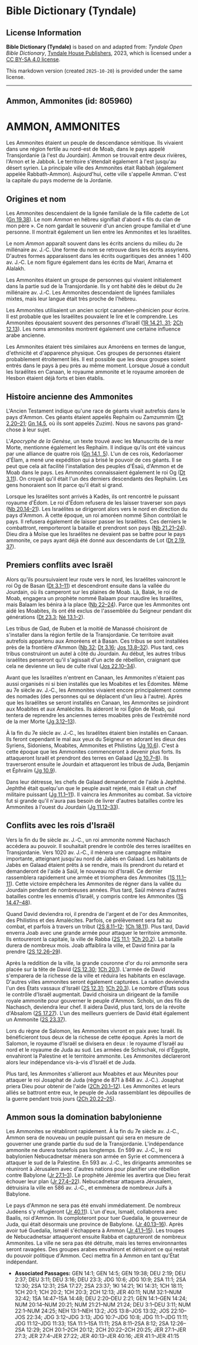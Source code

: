 # Bible Dictionary (Tyndale)

## License Information

**Bible Dictionary (Tyndale)** is based on and adapted from: _Tyndale Open Bible Dictionary_, [Tyndale House Publishers](https://tyndaleopenresources.com/), 2023, which is licensed under a [CC BY-SA 4.0 license](https://creativecommons.org/licenses/by-sa/4.0/legalcode.en).

This markdown version (created `2025-10-20`) is provided under the same license.



--------------------------------

## Ammon, Ammonites (id: 805960)

AMMON, AMMONITES
================

Les Ammonites étaient un peuple de descendance sémitique. Ils vivaient dans une région fertile au nord\-est de Moab, dans le pays appelé Transjordanie (à l'est du Jourdain). Ammon se trouvait entre deux rivières, l'Arnon et le Jabbok. Le territoire s'étendait également à l'est jusqu'au désert syrien. La principale ville des Ammonites était Rabbah (également appelée Rabbath\-Ammon). Aujourd'hui, cette ville s'appelle Amman. C'est la capitale du pays moderne de la Jordanie.

Origines et nom
---------------

Les Ammonites descendaient de la lignée familiale de la fille cadette de Lot ([Gn 19\.38](https://ref.ly/Gen19:38)). Le nom *Ammon* en hébreu signifiait d'abord « fils du clan de mon père ». Ce nom gardait le souvenir d'un ancien groupe familial et d'une personne. Il montrait également un lien entre les Ammonites et les Israélites.

Le nom *Ammon* apparaît souvent dans les écrits anciens du milieu du 2e millénaire av. J.‑C. Une forme du nom se retrouve dans les écrits assyriens. D'autres formes apparaissent dans les écrits ougaritiques des années 1 400 av. J.‑C. Le nom figure également dans les écrits de Mari, Amarna et Alalakh.

Les Ammonites étaient un groupe de personnes qui vivaient initialement dans la partie sud de la Transjordanie. Ils y ont habité dès le début du 2e millénaire av. J.‑C. Les Ammonites descendaient de lignées familiales mixtes, mais leur langue était très proche de l'hébreu.

Les Ammonites utilisaient un ancien script cananéen\-phénicien pour écrire. Il est probable que les Israélites pouvaient le lire et le comprendre. Les Ammonites épousaient souvent des personnes d'Israël ([1R 14\.21, 31](https://ref.ly/1Kgs14:21); [2Ch 12\.13](https://ref.ly/2Chr12:13)). Les noms ammonites montrent également une certaine influence arabe ancienne.

Les Ammonites étaient très similaires aux Amoréens en termes de langue, d'ethnicité et d'apparence physique. Ces groupes de personnes étaient probablement étroitement liés. Il est possible que les deux groupes soient entrés dans le pays à peu près au même moment. Lorsque Josué a conduit les Israélites en Canaan, le royaume ammonite et le royaume amoréen de Hesbon étaient déjà forts et bien établis.

Histoire ancienne des Ammonites
-------------------------------

L'Ancien Testament indique qu'une race de géants vivait autrefois dans le pays d'Ammon. Ces géants étaient appelés Rephaïm ou Zamzummim ([Dt 2\.20–21](https://ref.ly/Deut2:20-Deut2:21); [Gn 14\.5](https://ref.ly/Gen14:5), où ils sont appelés Zuzim). Nous ne savons pas grand\-chose à leur sujet.

L'*Apocryphe de la Genèse*, un texte trouvé avec les Manuscrits de la mer Morte, mentionne également les Rephaïm. Il indique qu'ils ont été vaincus par une alliance de quatre rois ([Gn 14\.1, 5](https://ref.ly/Gen14:1)). L'un de ces rois, Kedorlaomer d'Élam, a mené une expédition qui a brisé le pouvoir de ces géants. Il se peut que cela ait facilité l'installation des peuples d'Ésaü, d'Ammon et de Moab dans le pays. Les Ammonites connaissaient également le roi Og ([Dt 3\.11](https://ref.ly/Deut3:11)). On croyait qu'il était l'un des derniers descendants des Rephaïm. Les gens honoraient son lit parce qu'il était si grand.

Lorsque les Israélites sont arrivés à Kadès, ils ont rencontré le puissant royaume d'Édom. Le roi d'Édom refusera de les laisser traverser son pays ([Nb 20\.14–21](https://ref.ly/Num20:14-Num20:21)). Les Israélites se dirigeront alors vers le nord en direction du pays d'Ammon. À cette époque, un roi amoréen nommé Sihon contrôlait le pays. Il refusera également de laisser passer les Israélites. Ces derniers le combattront, remporteront la bataille et prendront son pays ([Nb 21\.21–24](https://ref.ly/Num21:21-Num21:24)). Dieu dira à Moïse que les Israélites ne devaient pas se battre pour le pays ammonite, ce pays ayant déjà été donné aux descendants de Lot ([Dt 2\.19, 37](https://ref.ly/Deut2:19)).

Premiers conflits avec Israël
-----------------------------

Alors qu'ils poursuivaient leur route vers le nord, les Israélites vaincront le roi Og de Basan ([Dt 3\.1–11](https://ref.ly/Deut3:1-Deut3:11)) et descendront ensuite dans la vallée du Jourdain, où ils camperont sur les plaines de Moab. Là, Balak, le roi de Moab, engagera un prophète nommé Balaam pour maudire les Israélites, mais Balaam les bénira à la place ([Nb 22–24](https://ref.ly/Num22:1-Num24:25)). Parce que les Ammonites ont aidé les Moabites, ils ont été exclus de l'assemblée du Seigneur pendant dix générations ([Dt 23\.3](https://ref.ly/Deut23:3); [Né 13\.1–2](https://ref.ly/Neh13:1-Neh13:2)).

Les tribus de Gad, de Ruben et la moitié de Manassé choisiront de s'installer dans la région fertile de la Transjordanie. Ce territoire avait autrefois appartenu aux Amoréens et à Basan. Ces tribus se sont installées près de la frontière d'Ammon ([Nb 32](https://ref.ly/Num32:1-Num32:42); [Dt 3\.16](https://ref.ly/Deut3:16); [Jos 13\.8–32](https://ref.ly/Josh13:8-Josh13:32)). Plus tard, ces tribus construiront un autel à côté du Jourdain. Au début, les autres tribus israélites penseront qu'il s'agissait d'un acte de rébellion, craignant que cela ne devienne un lieu de culte rival ([Jos 22\.10–34](https://ref.ly/Josh22:10-Josh22:34)).

Avant que les Israélites n'entrent en Canaan, les Ammonites n'étaient pas aussi organisés ni si bien installés que les Moabites et les Édomites. Même au 7e siècle av. J.‑C., les Ammonites vivaient encore principalement comme des nomades (des personnes qui se déplacent d'un lieu à l'autre). Après que les Israélites se seront installés en Canaan, les Ammonites se joindront aux Moabites et aux Amalécites. Ils aideront le roi Églon de Moab, qui tentera de reprendre les anciennes terres moabites près de l'extrémité nord de la mer Morte ([Jg 3\.12–13](https://ref.ly/Judg3:12-Judg3:13)).

À la fin du 7e siècle av. J.‑C., les Israélites étaient bien installés en Canaan. Ils feront cependant le mal aux yeux du Seigneur en adorant les dieux des Syriens, Sidoniens, Moabites, Ammonites et Philistins ([Jg 10\.6](https://ref.ly/Judg10:6)). C'est à cette époque que les Ammonites commenceront à devenir plus forts. Ils attaqueront Israël et prendront des terres en Galaad ([Jg 10\.7–8](https://ref.ly/Judg10:7-Judg10:8)). Ils traverseront ensuite le Jourdain et attaqueront les tribus de Juda, Benjamin et Éphraïm ([Jg 10\.9](https://ref.ly/Judg10:9)).

Dans leur détresse, les chefs de Galaad demanderont de l'aide à Jephthé. Jephthé était quelqu'un que le peuple avait rejeté, mais il était un chef militaire puissant ([Jg 11\.1–11](https://ref.ly/Judg11:1-Judg11:11)). Il vaincra les Ammonites au combat. Sa victoire fut si grande qu'il n'aura pas besoin de livrer d'autres batailles contre les Ammonites à l'ouest du Jourdain ([Jg 11\.12–33](https://ref.ly/Judg11:12-Judg11:33)).

Conflits avec les rois d'Israël
-------------------------------

Vers la fin du 9e siècle av. J.‑C., un roi ammonite nommé Nachasch accédera au pouvoir. Il souhaitait prendre le contrôle des terres israélites en Transjordanie. Vers 1020 av. J.‑C., il mènera une campagne militaire importante, atteignant jusqu'au nord de Jabès en Galaad. Les habitants de Jabès en Galaad étaient prêts à se rendre, mais ils prendront du retard et demanderont de l'aide à Saül, le nouveau roi d'Israël. Ce dernier rassemblera rapidement une armée et triomphera des Ammonites ([1S 11\.1–11](https://ref.ly/1Sam11:1-1Sam11:11)). Cette victoire empêchera les Ammonites de régner dans la vallée du Jourdain pendant de nombreuses années. Plus tard, Saül mènera d'autres batailles contre les ennemis d'Israël, y compris contre les Ammonites ([1S 14\.47–48](https://ref.ly/1Sam14:47-1Sam14:48)).

Quand David deviendra roi, il prendra de l'argent et de l'or des Ammonites, des Philistins et des Amalécites. Parfois, ce prélèvement sera fait au combat, et parfois à travers un tribut ([2S 8\.11–12](https://ref.ly/2Sam8:11-2Sam8:12); [1Ch 18\.11](https://ref.ly/1Chr18:11)). Plus tard, David enverra Joab avec une grande armée pour attaquer le territoire ammonite. Ils entoureront la capitale, la ville de Rabba ([2S 11\.1](https://ref.ly/2Sam11:1); [1Ch 20\.2](https://ref.ly/1Chr20:2)). La bataille durera de nombreux mois. Joab affaiblira la ville, et David finira par la prendre ([2S 12\.26–29](https://ref.ly/2Sam12:26-2Sam12:29)).

Après la reddition de la ville, la grande couronne d'or du roi ammonite sera placée sur la tête de David ([2S 12\.30](https://ref.ly/2Sam12:30); [1Ch 20\.1](https://ref.ly/1Chr20:1)). L'armée de David s'emparera de la richesse de la ville et réduira les habitants en esclavage. D'autres villes ammonites seront également capturées. La nation deviendra l'un des États vassaux d'Israël ([2S 12\.31](https://ref.ly/2Sam12:31); [1Ch 20\.3](https://ref.ly/1Chr20:3)). Le nombre d'États sous le contrôle d'Israël augmentait. David choisira un dirigeant de la famille royale ammonite pour gouverner le peuple d'Ammon. Schobi, un des fils de Nachasch, deviendra leur chef. Il aidera David, plus tard, lors de la révolte d'Absalom ([2S 17\.27](https://ref.ly/2Sam17:27)). L'un des meilleurs guerriers de David était également un Ammonite ([2S 23\.37](https://ref.ly/2Sam23:37)).

Lors du règne de Salomon, les Ammonites vivront en paix avec Israël. Ils bénéficieront tous deux de la richesse de cette époque. Après la mort de Salomon, le royaume d'Israël se divisera en deux : le royaume d'Israël au nord et le royaume de Juda au sud. Les armées de Schischak, roi d'Égypte, envahiront la Palestine et le territoire ammonite. Les Ammonites déclareront alors leur indépendance vis\-à\-vis d'Israël et de Juda.

Plus tard, les Ammonites s'allieront aux Moabites et aux Méunites pour attaquer le roi Josaphat de Juda (règne de 871 à 848 av. J.‑C.). Josaphat priera Dieu pour obtenir de l'aide ([2Ch 20\.1–12](https://ref.ly/2Chr20:1-2Chr20:12)). Les Ammonites et leurs alliés se battront entre eux, le peuple de Juda rassemblant les dépouilles de la guerre pendant trois jours ([2Ch 20\.22–25](https://ref.ly/2Chr20:22-2Chr20:25)).

Ammon sous la domination babylonienne
-------------------------------------

Les Ammonites se rétabliront rapidement. À la fin du 7e siècle av. J.‑C., Ammon sera de nouveau un peuple puissant qui sera en mesure de gouverner une grande partie du sud de la Transjordanie. L'indépendance ammonite ne durera toutefois pas longtemps. En 599 av. J.‑C., le roi babylonien Nebucadnetsar mènera son armée en Syrie et commencera à attaquer le sud de la Palestine. En 593 av. J.‑C., les dirigeants ammonites se réuniront à Jérusalem avec d'autres nations pour planifier une rébellion contre Babylone ([Jr 27\.1–3](https://ref.ly/Jer27:1-Jer27:3)). Le prophète Jérémie les avertira que Dieu ferait échouer leur plan ([Jr 27\.4–22](https://ref.ly/Jer27:4-Jer27:22)). Nebucadnetsar attaquera Jérusalem, détruisira la ville en 586 av. J.‑C., et emmènera de nombreux Juifs à Babylone.

Le pays d'Ammon ne sera pas été envahi immédiatement. De nombreux Judéens s'y réfugieront ([Jr 40\.11](https://ref.ly/Jer40:11)). L'un d'eux, Ismaël, collaborera avec Baalis, roi d'Ammon. Ils comploteront pour tuer Guedalia, le gouverneur de Juda, qui était désormais une province de Babylone. ([Jr 40\.13–16](https://ref.ly/Jer40:13-Jer40:16)). Après avoir tué Guedalia, Ismaël s'échappera à Ammon ([Jr 41\.1–15](https://ref.ly/Jer41:1-Jer41:15)). Les troupes de Nebucadnetsar attaqueront ensuite Rabba et captureront de nombreux Ammonites. La ville ne sera pas été détruite, mais les terres environnantes seront ravagées. Des groupes arabes envahiront et détruiront ce qui restait du pouvoir politique d'Ammon. Ceci mettra fin à Ammon en tant qu'État indépendant.

* **Associated Passages:** GEN 14:1; GEN 14:5; GEN 19:38; DEU 2:19; DEU 2:37; DEU 3:11; DEU 3:16; DEU 23:3; JDG 10:6; JDG 10:9; 2SA 11:1; 2SA 12:30; 2SA 12:31; 2SA 17:27; 2SA 23:37; 1KI 14:21; 1KI 14:31; 1CH 18:11; 1CH 20:1; 1CH 20:2; 1CH 20:3; 2CH 12:13; JER 40:11; NUM 32:1–NUM 32:42; 1SA 14:47–1SA 14:48; DEU 2:20–DEU 2:21; GEN 14:1–GEN 14:24; NUM 20:14–NUM 20:21; NUM 21:21–NUM 21:24; DEU 3:1–DEU 3:11; NUM 22:1–NUM 24:25; NEH 13:1–NEH 13:2; JOS 13:8–JOS 13:32; JOS 22:10–JOS 22:34; JDG 3:12–JDG 3:13; JDG 10:7–JDG 10:8; JDG 11:1–JDG 11:11; JDG 11:12–JDG 11:33; 1SA 11:1–1SA 11:11; 2SA 8:11–2SA 8:12; 2SA 12:26–2SA 12:29; 2CH 20:1–2CH 20:12; 2CH 20:22–2CH 20:25; JER 27:1–JER 27:3; JER 27:4–JER 27:22; JER 40:13–JER 40:16; JER 41:1–JER 41:15

